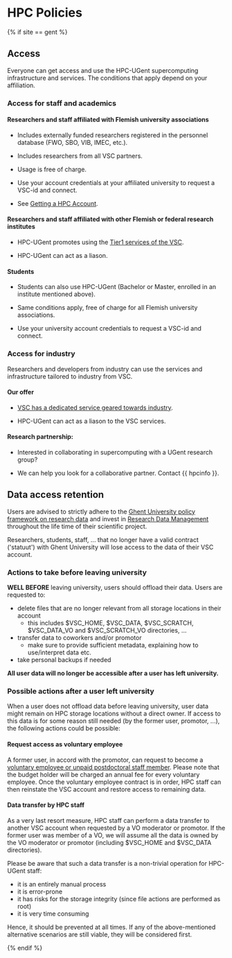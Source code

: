 # HPC Policies

{% if site == gent %}

## Access
Everyone can get access and use the HPC-UGent supercomputing infrastructure and services.
The conditions that apply depend on your affiliation.

### Access for staff and academics

#### Researchers and staff affiliated with Flemish university associations

-   Includes externally funded researchers registered in the
    personnel database (FWO, SBO, VIB, IMEC, etc.).

-   Includes researchers from all VSC partners.

-   Usage is free of charge.

-   Use your account credentials at your affiliated university
    to request a VSC-id and connect.

-   See [Getting a HPC Account](../../account).

#### Researchers and staff affiliated with other Flemish or federal research institutes

-   HPC-UGent promotes using the [Tier1 services of the VSC](https://www.vscentrum.be/compute).

-   HPC-UGent can act as a liason.

#### Students

-   Students can also use HPC-UGent (Bachelor or Master,
    enrolled in an institute mentioned above).

-   Same conditions apply, free of charge for all Flemish university associations.

-   Use your university account credentials to request a VSC-id and connect.

### Access for industry

Researchers and developers from industry can use the services and infrastructure tailored to industry from VSC.

#### Our offer

-   [VSC has a dedicated service geared towards industry](https://www.vscentrum.be/getaccess).

-   HPC-UGent can act as a liason to the VSC services.

#### Research partnership:

-   Interested in collaborating in supercomputing with a UGent research group?

-   We can help you look for a collaborative partner. Contact {{ hpcinfo }}.



## Data access retention

Users are advised to strictly adhere to the [Ghent University policy framework on research data](https://codex.ugent.be?regid=REG000092&lang=en)
and invest in [Research Data Management](https://www.ugent.be/en/research/openscience/datamanagement) throughout the life time of their scientific project.

Researchers, students, staff, ... that no longer have a valid contract ('statuut') with Ghent University will lose access to the data of their VSC account.

### Actions to take before leaving university

**WELL BEFORE** leaving university, users should offload their data.
Users are requested to:

- delete files that are no longer relevant from all storage locations in their account
    - this includes $VSC_HOME, $VSC_DATA, $VSC_SCRATCH, $VSC_DATA_VO and $VSC_SCRATCH_VO directories, ...
- transfer data to coworkers and/or promotor
    - make sure to provide sufficient metadata, explaining how to use/interpret data etc.
- take personal backups if needed

**All user data will no longer be accessible after a user has left university.**


### Possible actions after a user left university

When a user does not offload data before leaving university, user data might remain on HPC storage locations without a direct owner.
If access to this data is for some reason still needed (by the former user, promotor, ...), the following actions could be possible:

#### Request access as voluntary employee

A former user, in accord with the promotor, can request to become a
[voluntary employee or unpaid postdoctoral staff member](https://ugentbe.sharepoint.com/:u:/r/sites/intranet-personeelszaken/SitePages/en/Vrijwillig-medewerker-en-postdoctoraal-onbezoldigd-medewerker.aspx?csf=1&web=1&e=zKkqef).
Please note that the budget holder will be charged an annual fee for every voluntary employee.
Once the voluntary employee contract is in order, HPC staff can then reinstate the VSC account and restore access to remaining data.

#### Data transfer by HPC staff

As a very last resort measure, HPC staff can perform a data transfer to another VSC account when requested by a VO moderator or promotor.
If the former user was member of a VO, we will assume all the data is owned by the VO moderator or promotor (including $VSC_HOME and $VSC_DATA directories).

Please be aware that such a data transfer is a non-trivial operation for HPC-UGent staff:

- it is an entirely manual process
- it is error-prone
- it has risks for the storage integrity (since file actions are performed as root)
- it is very time consuming

Hence, it should be prevented at all times.
If any of the above-mentioned alternative scenarios are still viable, they will be considered first.

{% endif %}
